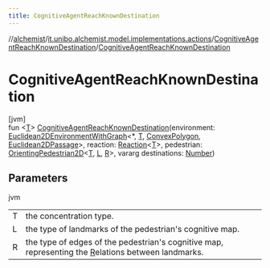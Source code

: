 ```yaml
---
title: CognitiveAgentReachKnownDestination
---
```

//[alchemist](../../../index.html)/[it.unibo.alchemist.model.implementations.actions](../index.html)/[CognitiveAgentReachKnownDestination](index.html)/[CognitiveAgentReachKnownDestination](-cognitive-agent-reach-known-destination.html)



# CognitiveAgentReachKnownDestination



[jvm]\
fun <[T](index.html)> [CognitiveAgentReachKnownDestination](-cognitive-agent-reach-known-destination.html)(environment: [Euclidean2DEnvironmentWithGraph](../../it.unibo.alchemist.model.interfaces.environments/-euclidean2-d-environment-with-graph/index.html)<*, [T](index.html), [ConvexPolygon](../../it.unibo.alchemist.model.interfaces.geometry.euclidean2d/-convex-polygon/index.html), [Euclidean2DPassage](../../it.unibo.alchemist.model.interfaces.geometry.euclidean2d.graph/-euclidean2-d-passage/index.html)>, reaction: [Reaction](../../it.unibo.alchemist.model.interfaces/-reaction/index.html)<[T](index.html)>, pedestrian: [OrientingPedestrian2D](../../it.unibo.alchemist.model.interfaces/index.html#1465026919%2FClasslikes%2F-134779887)<[T](index.html), [L](index.html), [R](index.html)>, vararg destinations: [Number](https://kotlinlang.org/api/latest/jvm/stdlib/kotlin/-number/index.html))



## Parameters


jvm

| | |
|---|---|
| T | the concentration type. |
| L | the type of landmarks of the pedestrian's cognitive map. |
| R | the type of edges of the pedestrian's cognitive map, representing the [R](index.html)elations between landmarks. |





